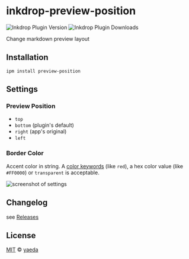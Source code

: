 # inkdrop-preview-position

![Inkdrop Plugin Version](https://inkdrop-plugin-badge.vercel.app/api/version/preview-position?style=flat) ![Inkdrop Plugin Downloads](https://inkdrop-plugin-badge.vercel.app/api/downloads/preview-position?style=flat)

Change markdown preview layout

## Installation

```
ipm install preview-position
```

## Settings

### Preview Position

- `top`
- `bottom` (plugin's default)
- `right` (app's original)
- `left`

### Border Color

Accent color in string. A [color keywords](https://www.w3.org/TR/css-color-3/#svg-color) (like `red`), a hex color value (like `#FF0000`) or `transparent` is acceptable.

![screenshot of settings](https://user-images.githubusercontent.com/819673/117780837-f4ef2680-b27a-11eb-9943-034ceecf3b24.png)

## Changelog

see [Releases](https://github.com/yaeda/inkdrop-preview-position/releases)

## License

[MIT][mit] © [yaeda][author]

[mit]: http://opensource.org/licenses/MIT
[author]: http://github.com/yaeda
